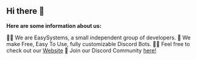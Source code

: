 ## Hi there 👋

**Here are some information about us:**

🙋‍♀️ We are EasySystems, a small independent group of developers.
🌈 We make Free, Easy To Use, fully customizable Discord Bots.
👩‍💻 Feel free to check out our [Website](https://easysystems.live)
🍿 Join our Discord Community [here!](https://discord.gg/3rgReesP5Q)
